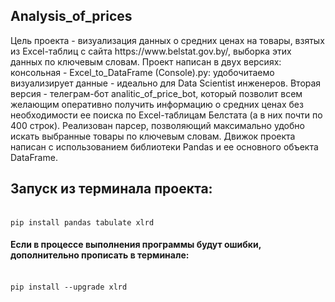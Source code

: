 <h2>Analysis_of_prices</h2>
Цель проекта - визуализация данных о средних ценах на товары, взятых из Excel-таблиц c сайта https://www.belstat.gov.by/, выборка этих данных по ключевым словам.
Проект написан в двух версиях: консольная - Excel_to_DataFrame (Console).py: удобочитаемо визуализирует данные - идеально для Data Scientist инженеров.
Вторая версия - телеграм-бот analitic_of_price_bot, который позволит всем желающим оперативно получить информацию о средних ценах без необходимости ее поиска по Excel-таблицам Белстата (а в них почти по 400 строк).
Реализован парсер, позволяющий максимально удобно искать выбранные товары по ключевым словам.
Движок проекта написан с использованием библиотеки Pandas и ее основного объекта DataFrame.<br>
<h2>Запуск из терминала проекта:</h2><br>
<code>pip install pandas tabulate xlrd</code><br>
<h4>Если в процессе выполнения программы будут ошибки, дополнительно прописать в терминале:</h4><br>
<code>pip install --upgrade xlrd</code><br>
